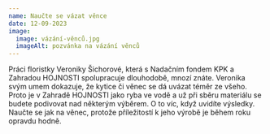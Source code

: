 ```yaml
---
name: Naučte se vázat věnce
date: 12-09-2023
image:
  image: vázání-věnců.jpg
  imageAlt: pozvánka na vázání věnců
---
```

P﻿ráci floristky Veroniky Šichorové, která s Nadačním fondem KPK a Zahradou HOJNOSTI spolupracuje dlouhodobě, mnozí znáte. Veronika svým umem dokazuje, že kytice či věnec se dá uvázat téměr ze všeho. Proto je v Zahradě HOJNOSTI jako ryba ve vodě a už při sběru materiálu se budete podivovat nad některým výběrem. O to víc, když uvidíte výsledky. Naučte se jak na věnec, protože příležitostí k jeho výrobě je během roku opravdu hodně.